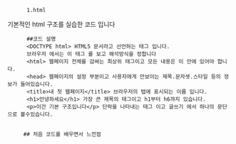           1.html
기본적인 html 구조를 실습한 코드 입니다 

          ##코드 설명
          <DOCTYPE html> HTML5 문서라고 선언하는 태그 입니다.
          브라우저 에서는 이 태그 를 보고 해석방식을 정합니다
          <html> 웹페이지 전체를 감싸는 최상위 태그이고 모든 내용은 이 안에 있어야 합니다.
          <head> 웹페이지의 설정 부분이고 사용자에게 안보이는 제목.문자셋.스타일 등의 정보가 들어있습니다.
          <title>내 첫 웹페이지</title> 브라우저의 탭에 표시되는 이름 입니다.
          <h1>안녕하세요</h1> 가장 큰 제목의 태그이고 h1부터 h6까지 있습니다. 
          <p>이건 기본 구조입니다</p> 단락을 나타내는 태그 이고 글쓰기 에서 하나의 문단 으로 볼수있습니다.


         ## 처음 코드를 배우면서 느낀점
         
                         
